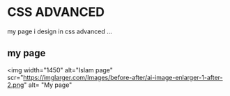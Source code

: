 # CSS ADVANCED

my page i design in css advanced
  ...
  ## my page

  <img width="1450" alt="Islam page" scr="https://imglarger.com/Images/before-after/ai-image-enlarger-1-after-2.png" alt= "My page"

